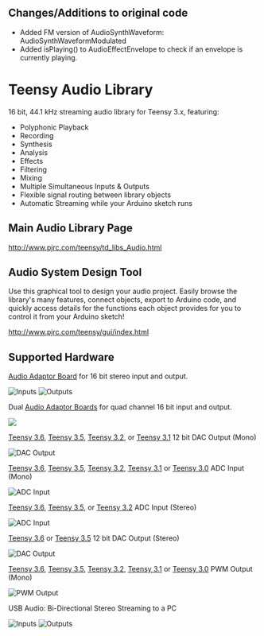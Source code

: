 Changes/Additions to original code
----------------------------------
* Added FM version of AudioSynthWaveform: AudioSynthWaveformModulated
* Added isPlaying() to AudioEffectEnvelope to check if an envelope is currently playing.

Teensy Audio Library
====================

16 bit, 44.1 kHz streaming audio library for Teensy 3.x, featuring:

* Polyphonic Playback
* Recording
* Synthesis
* Analysis
* Effects
* Filtering
* Mixing
* Multiple Simultaneous Inputs & Outputs
* Flexible signal routing between library objects
* Automatic Streaming while your Arduino sketch runs

Main Audio Library Page
-----------------------

http://www.pjrc.com/teensy/td_libs_Audio.html


Audio System Design Tool
------------------------

Use this graphical tool to design your audio project.  Easily browse the library's many features, connect objects, export to Arduino code, and quickly access details for the functions each object provides for you to control it from your Arduino sketch!

http://www.pjrc.com/teensy/gui/index.html


Supported Hardware
------------------

[Audio Adaptor Board](http://www.pjrc.com/store/teensy3_audio.html) for 16 bit stereo input and output.

![Inputs](/gui/img/audioshield_inputs.jpg)      ![Outputs](/gui/img/audioshield_outputs.jpg)

Dual [Audio Adaptor Boards](http://www.pjrc.com/store/teensy3_audio.html) for quad channel 16 bit input and output.

![](/gui/img/audioshield_quad_out.jpg)

[Teensy 3.6](http://www.pjrc.com/store/teensy36.html), [Teensy 3.5](http://www.pjrc.com/store/teensy35.html), [Teensy 3.2](http://www.pjrc.com/store/teensy32.html), or [Teensy 3.1](http://www.pjrc.com/store/teensy31.html) 12 bit DAC Output (Mono)

![DAC Output](/gui/img/dacpin.jpg)

[Teensy 3.6](http://www.pjrc.com/store/teensy36.html), [Teensy 3.5](http://www.pjrc.com/store/teensy35.html), [Teensy 3.2](http://www.pjrc.com/store/teensy32.html), [Teensy 3.1](http://www.pjrc.com/store/teensy31.html) or [Teensy 3.0](http://www.pjrc.com/store/teensy3.html) ADC Input (Mono)

![ADC Input](/gui/img/adccircuit.png)

[Teensy 3.6](http://www.pjrc.com/store/teensy36.html), [Teensy 3.5](http://www.pjrc.com/store/teensy35.html), or [Teensy 3.2](http://www.pjrc.com/store/teensy32.html) ADC Input (Stereo)

![ADC Input](/gui/img/adccircuit2.png)

[Teensy 3.6](http://www.pjrc.com/store/teensy36.html) or [Teensy 3.5](http://www.pjrc.com/store/teensy35.html) 12 bit DAC Output (Stereo)

![DAC Output](/gui/img/dacpins.png)

[Teensy 3.6](http://www.pjrc.com/store/teensy36.html), [Teensy 3.5](http://www.pjrc.com/store/teensy35.html), [Teensy 3.2](http://www.pjrc.com/store/teensy32.html), [Teensy 3.1](http://www.pjrc.com/store/teensy31.html) or [Teensy 3.0](http://www.pjrc.com/store/teensy3.html) PWM Output (Mono)

![PWM Output](/gui/img/pwmdualcircuit.jpg)

USB Audio: Bi-Directional Stereo Streaming to a PC

![Inputs](/gui/img/usbtype_audio_in.png)      ![Outputs](/gui/img/usbtype_audio_out.png)






